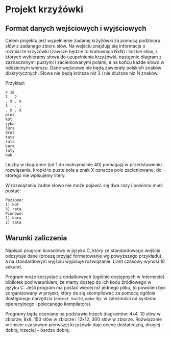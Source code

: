 # Projekt krzyżówki

## Format danych wejściowych i wyjściowych

Celem projektu jest wypełnienie zadanej krzyżówki za pomocą podzbioru słów z zadanego zbioru słów. Na wejściu znajdują się informacje o rozmiarze krzyżówki (zawsze będzie to kratownica NxN) i liczbie słów, z których wybieramy słowa do uzupełnienia krzyżówki, następnie diagram z zaznaczonymi pustymi i zacieniowanymi polami, a na końcu każde słowo w oddzielnym wierszu. Dane wejściowe nie będą zawierały polskich znaków diakrytycznych. Słowa nie będą krótsze niż 3 i nie dłuższe niż N znaków.

Przykład:
```
4 10
1 . 2 .
. X . X
3 . . .
. X . X
pies
kot
ryba
lura
drut
tata
rata
kara
luty
bak
```

Liczby w diagramie (od 1 do maksymalnie 40) pomagają w przedstawieniu rozwiązania, kropki to puste pola a znak X oznacza pole zacieniowane, do którego nie wpisujemy litery.

W rozwiązaniu żadne słowo nie może pojawić się dwa razy i powinno mieć postać:
```
Poziomo:
1) kot
3) rata
Pionowo:
1) kara
2) tata
```

## Warunki zaliczenia

Napisać program konsolowy w języku C, który ze standardowego wejścia odczytuje dane (proszę przyjąć formatowanie wg powyższego przykładu), a na standardowym wyjściu wypisuje rozwiązanie. Limit czasowy wynosi 10 sekund.

Program może korzystać z dodatkowych (ogólnie dostępnych w Internecie) bibliotek pod warunkiem, że mamy dostęp do ich kodu źródłowego w języku C. Jeśli program ma postać więcej niż jednego pliku, to powinien być zorganizowany w projekt, który da się skompilować za pomocą ogólnie dostępnego narzędzia (`dotnet build`, `make` itp. w zależności od systemu operacyjnego i polecanego kompilatora).

Programy będą oceniane na podstawie trzech diagramów: 4x4, 10 słów w zbiorze; 8x8, 150 słów w zbiorze i 12x12, 300 słów w zbiorze. Rozwiązanie w limicie czasowym pierwszej krzyżówki daje ocenę dostateczną, drugiej – dobrą, trzeciej – bardzo dobrą.

